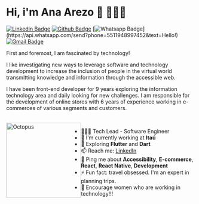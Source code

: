 # Hi, i'm Ana Arezo 👋 👩🏻‍💻

[![Linkedin Badge](https://img.shields.io/badge/-LinkedIn-blue?style=flat-square&logo=Linkedin&logoColor=white&link=https://www.linkedin.com/in/anaarezo//)](https://www.linkedin.com/in/anaarezo/)
[![Github Badge](https://img.shields.io/badge/-Github-000?style=flat-square&logo=Github&logoColor=white&link=https://github.com/anaarezo)](https://github.com/anaarezo)
[![Whatsapp Badge](https://img.shields.io/badge/-Whatsapp-4CA143?style=flat-square&labelColor=4CA143&logo=whatsapp&logoColor=white&link=https://api.whatsapp.com/send?phone=5511948997452&text=Hello!)](https://api.whatsapp.com/send?phone=5511948997452&text=Hello!)
[![Gmail Badge](https://img.shields.io/badge/-Gmail-c14438?style=flat-square&logo=Gmail&logoColor=white&link=mailto:laura.arezo@gmail.com)](mailto:laura.arezo@gmail.com)


First and foremost, I am fascinated by technology!

I like investigating new ways to leverage software and technology development to increase the inclusion of people in the virtual world transmitting knowledge and information through the accessible web.

I have been front-end developer for 9 years exploring the information technology area and daily looking for new challenges. I am responsible for the development of online stores with 6 years of experience working in e-commerces of various segments and customers.

<br/>

<img width="200" alt="Octopus" style="float: left;" src="https://user-images.githubusercontent.com/13490305/155627380-12548d81-8999-4b5a-982f-772b85313048.png">

- 👩🏻‍💻 Tech Lead - Software Engineer
- 🏢 I'm currently working at **Itaú**
- 🌱 Exploring **Flutter** and **Dart**
- 📫 Reach me: [LinkedIn](https://www.linkedin.com/in/anaarezo/)
- 💬 Ping me about **Accessibility**, **E-commerce**, **React**, **React Native**, **Development** 
- ⚡ Fun fact: travel obsessed. I'm an expert in planning trips.
- 💟 Encourage women who are working in technology!!!
